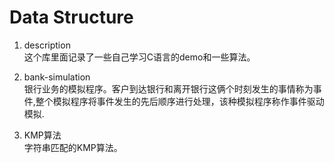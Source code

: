 # Data Structure

1. description<br>
  这个库里面记录了一些自己学习C语言的demo和一些算法。

2. bank-simulation<br>
  银行业务的模拟程序。客户到达银行和离开银行这俩个时刻发生的事情称为事件,整个模拟程序将事件发生的先后顺序进行处理，该种模拟程序称作事件驱动模拟.

3. KMP算法<br>
字符串匹配的KMP算法。
